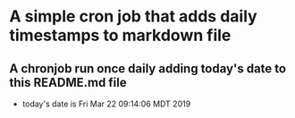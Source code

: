 A simple cron job that adds daily timestamps to markdown file
============================================================
## A chronjob run once daily adding today's date to this README.md file
* today's date is Fri Mar 22 09:14:06 MDT 2019
